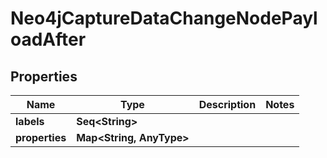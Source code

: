 

# Neo4jCaptureDataChangeNodePayloadAfter


## Properties

Name | Type | Description | Notes
------------ | ------------- | ------------- | -------------
**labels** | **Seq&lt;String&gt;** |  | 
**properties** | **Map&lt;String, AnyType&gt;** |  | 



